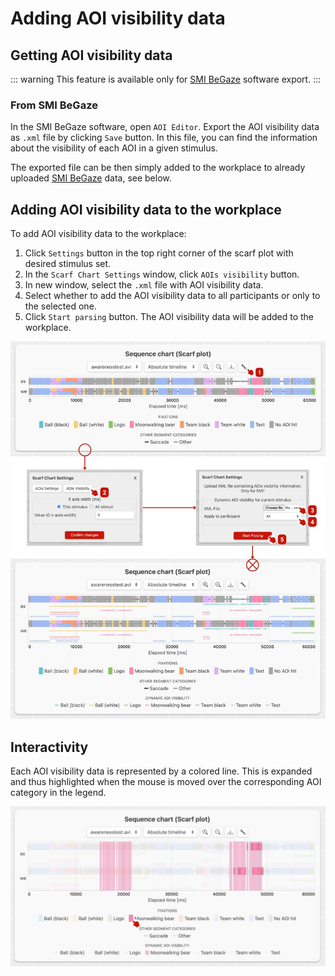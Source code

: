 # Adding AOI visibility data

## Getting AOI visibility data
::: warning
This feature is available only for [SMI BeGaze](/upload-data/smi-begaze.md) software export.
:::
### From SMI BeGaze
In the SMI BeGaze software, open `AOI Editor`. Export the AOI visibility data as `.xml` file by clicking `Save` button. In this file, you can find the information about the visibility of each AOI in a given stimulus.

The exported file can be then simply added to the workplace to already uploaded [SMI BeGaze](/upload-data/smi-begaze.md) data, see below.

## Adding AOI visibility data to the workplace
To add AOI visibility data to the workplace:
1. Click `Settings` button in the top right corner of the scarf plot with desired stimulus set.
2. In the `Scarf Chart Settings` window, click `AOIs visibility` button.
3. In new window, select the `.xml` file with AOI visibility data.
4. Select whether to add the AOI visibility data to all participants or only to the selected one.
5. Click `Start parsing` button. The AOI visibility data will be added to the workplace.

![](img/aoi-visibility/1.jpg)

## Interactivity
Each AOI visibility data is represented by a colored line. This is expanded and thus highlighted when the mouse is moved over the corresponding AOI category in the legend.

![](img/aoi-visibility/2.jpg)